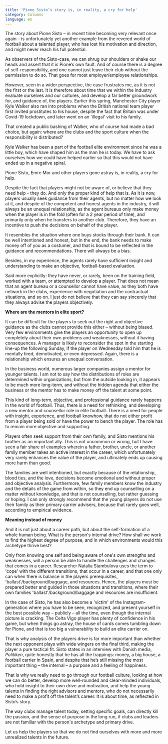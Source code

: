 ```yaml
---
title: 'Pione Sisto’s story is, in reality, a cry for help'
category: Columns
language: en
---
```

The story about Pione Sisto – in recent time becoming very relevant once again – is unfortunately yet another example from the revered world of football about a talented player, who has lost his motivation and direction, and might never reach his full potential.  

As observers of the Sisto-case, we can shrug our shoulders or shake our heads and assert that it is Pione’s own fault. And of course there is a degree of self-responsibility, and one cannot just leave their club without the permission to do so. That goes for most employer/employee relationships. 

However, seen in a wider perspective, the case frustrates me, as it is not the first or the last. It is therefore about time that we within the industry evaluate ourselves and our cultures, and develop a far better groundwork for, and guidance of, the players. Earlier this spring, Manchester City player Kyle Walker also ran into problems when the British national team player first invited prostitutes to his house, despite the fact that Britain was under Covid-19 lockdown, and later went on an 'illegal' visit to his family. 

That created a public bashing of Walker, who of course had made a bad choice, but again: where are the clubs and the sport culture when the responsibility is distributed?  

Kyle Walker has been a part of the football elite environment since he was a little boy, which have shaped him as the man he is today. We have to ask ourselves how we could have helped earlier so that this would not have ended up in a negative spiral.

Pione Sisto, Emre Mor and other players gone astray is, in reality, a cry for help.

Despite the fact that players might not be aware of, or believe that they need help - they do. And only the proper kind of help that is. As it is now, players usually seek guidance from their agents, but no matter how we look at it, and despite of the competent and honest agents in the industry, it will always be an unequal relationship, as the agent bureaus only make money when the player is in the fold (often for a 2 year period of time), and primarily only when he transfers to another club. Therefore, they have an incentive to push the decisions on behalf of the player. 

It resembles the situation where one buys stocks through their bank. It can be well intentioned and honest, but in the end, the bank needs to make money off of you as a costumer, and that is bound to be reflected in the guidance and recommendations. There will always be a bias. 

Besides, in my experience, the agents rarely have sufficient insight and understanding to make an objective, football-based evaluation. 

Said more explicitly: they have never, or rarely, been on the training field, worked with a team, or attempted to develop a player. That does not mean that an agent bureau or a counsellor cannot have value, as they both have network in the clubs, experience with negotiation and the contractual situations, and so on. I just do not believe that they can say sincerely that they always advise the players objectively.

**Where are the mentors in elite sport?**

It can be difficult for the players to seek out the right and objective guidance as the clubs cannot provide this either – without being biased. Very few environments give the players an opportunity to open up completely about their own problems and weaknesses, without it having consequences. A manager is likely to reconsider the spot in the starting line-up the following Sunday, if the player on Wednesday told him that he is mentally tired, demotivated, or even depressed. Again, there is a relationship which ensures an unequal conversation.  

In the business world, numerous larger companies assign a mentor for younger talents. I am not to say how the distributions of roles are determined within organizations, but from the outside looking in, it appears to be much more long-term, and without the hidden agenda that either the business or the mentor has to make money off the talent at some point.

This kind of long-term, objective, and professional guidance rarely happens in the world of football. Thus, there is a need for rethinking, and developing a new mentor and counsellor role in elite football. There is a need for people with insight, experience, and football knowhow, that do not either profit from a player being sold or have the power to bench the player. The role has to remain more objective and supporting. 

Players often seek support from their own family, and Sisto mentions his brother as an important ally. This is not uncommon or wrong, but I have seen a fair share of examples wherein a father, brother, uncle, or another family member takes an active interest in the career, which unfortunately very rarely enhances the value of the player, and ultimately ends up causing more harm than good.

The families are well intentioned, but exactly because of the relationship, blood ties, and the love, decisions become emotional and without proper and objective analysis. Furthermore, few family members know the industry and the details of the game from within, so they end up counselling on a matter without knowledge, and that is not counselling, but rather guessing or hoping. I can only strongly recommend that the young players do not use their family as their primary carrier advisers, because that rarely goes well, according to empirical evidence.

**Meaning instead of money**

And it is not just about a career path, but about the self-formation of a whole human being. What is the person's internal drive? How shall we work to find the highest degree of purpose, and in which environments would this archetype thrive best?

Only from knowing one self and being aware of one's own strengths and weaknesses, will a person be able to handle the challenges and changes that comes in a career. Researcher Natalia Stambulova uses the term to 'cope' with the different transitions, that occur in a career, and that one only can when there is balance in the players prerequisites, 'ballast'/background/baggage, and resources. Hence, the players must be prepared better and guided in those situations and transitions, where their own families 'ballast'/background/baggage and resources are insufficient.

In the case of Sisto, he has also become a 'victim' of the Instagram-generation where you have to be seen, recognized, and present yourself in the best possible way – publicly – all the time, even though the internal picture is cracking. The Celta Vigo player has plenty of confidence in his game, but when things go astray, the house of cards comes tumbling down for Pione, and that is too big a vulnerability to build an elite carrier on.

That is why analysis of the players drive is far more important than whether the next opponent plays with wide wingers on the final third, making the player a pure tactical fit. Sisto states in an interview with Danish media, _Politiken_, quite honestly that he has all the trappings: money, a big house, a football carrier in Spain, and despite that he’s still missing the most important thing – the internal – a purpose and a feeling of happiness. 

That is why we really need to go through our football culture, looking at how we can do better, develop more well-rounded and clear-minded individuals, who hold insight to their own drive and motivation, and help the young talents in finding the right advisors and mentors, who do not necessarily need to make a profit off the talent’s career. It is about time, as reflected in Sisto’s story.

The way clubs manage talent today, setting specific goals, can directly kill the passion, and the sense of purpose in the long run, if clubs and leaders are not familiar with the person's archetype and primary drive. 

Let us help the players so that we do not find ourselves with more and more unrealized talents in the future.

